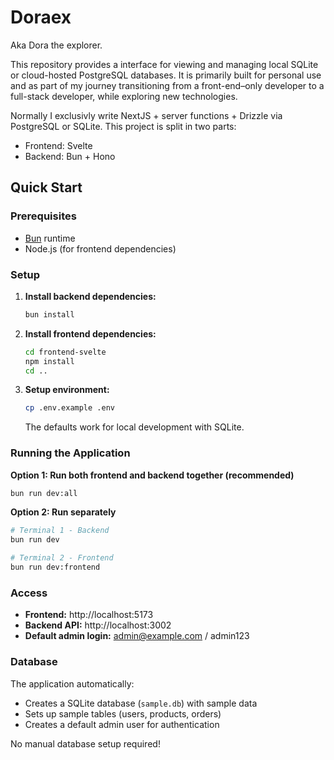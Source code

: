 # Doraex
Aka Dora the explorer.

This repository provides a interface for viewing and managing local SQLite or cloud-hosted PostgreSQL databases. It is primarily built for personal use and as part of my journey transitioning from a front-end–only developer to a full-stack developer, while exploring new technologies.

Normally I exclusivly write NextJS + server functions + Drizzle via PostgreSQL or SQLite. This project is split in two parts:
- Frontend: Svelte
- Backend: Bun + Hono

## Quick Start

### Prerequisites
- [Bun](https://bun.sh) runtime
- Node.js (for frontend dependencies)

### Setup

1. **Install backend dependencies:**
   ```bash
   bun install
   ```

2. **Install frontend dependencies:**
   ```bash
   cd frontend-svelte
   npm install
   cd ..
   ```

3. **Setup environment:**
   ```bash
   cp .env.example .env
   ```
   The defaults work for local development with SQLite.

### Running the Application

**Option 1: Run both frontend and backend together (recommended)**
```bash
bun run dev:all
```

**Option 2: Run separately**
```bash
# Terminal 1 - Backend
bun run dev

# Terminal 2 - Frontend  
bun run dev:frontend
```

### Access
- **Frontend:** http://localhost:5173
- **Backend API:** http://localhost:3002
- **Default admin login:** admin@example.com / admin123

### Database
The application automatically:
- Creates a SQLite database (`sample.db`) with sample data
- Sets up sample tables (users, products, orders)
- Creates a default admin user for authentication

No manual database setup required!

